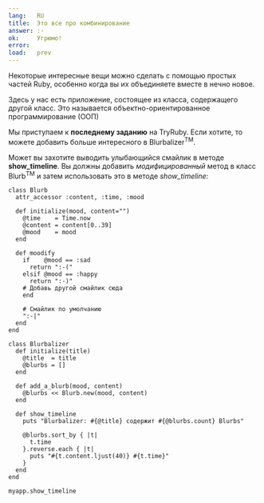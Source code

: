 ```yaml
---
lang:   RU
title:  Это все про комбинирование
answer: :-
ok:     Угрюмо!
error:
load:   prev
---
```


Некоторые интересные вещи можно сделать с помощью простых частей Ruby, особенно когда вы их объединяете
вместе в нечно новое.

Здесь у нас есть приложение, состоящее из класса, содержащего другой класс.
Это называется объектно-ориентированное программирование (ООП)

Мы приступаем к  __последнему заданию__ на TryRuby. Если хотите, то можете добавить
больше интересного в Blurbalizer<sup>TM</sup>.

Может вы захотите выводить улыбающийся смайлик в методе __show_timeline__. Вы должны добавить
_модифицированный_ метод в класс Blurb<sup>TM</sup> и затем использовать это в методе _show\_timeline_:

    class Blurb
      attr_accessor :content, :time, :mood

      def initialize(mood, content="")
        @time    = Time.now
        @content = content[0..39]
        @mood    = mood
      end

      def moodify
        if    @mood == :sad
          return ":-("
        elsif @mood == :happy
          return ":-)"
        # Добавь другой смайлик сюда
        end

        # Смайлик по умолчанию
        ":-|"
      end
    end

    class Blurbalizer
      def initialize(title)
        @title  = title
        @blurbs = []
      end

      def add_a_blurb(mood, content)
        @blurbs << Blurb.new(mood, content)
      end

      def show_timeline
        puts "Blurbalizer: #{@title} содержит #{@blurbs.count} Blurbs"

        @blurbs.sort_by { |t|
          t.time
        }.reverse.each { |t|
          puts "#{t.content.ljust(40)} #{t.time}"
        }
      end
    end

    myapp.show_timeline
